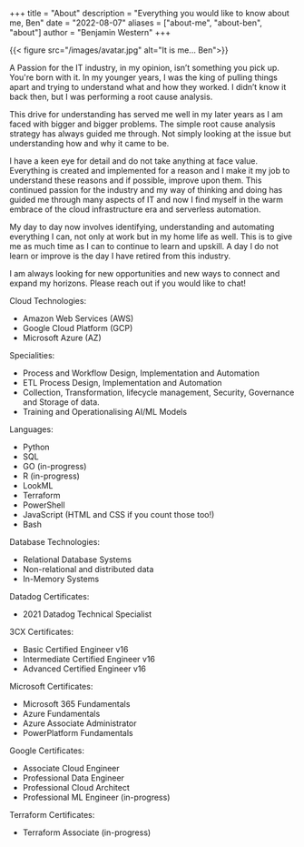 +++
title = "About"
description = "Everything you would like to know about me, Ben"
date = "2022-08-07"
aliases = ["about-me", "about-ben", "about"]
author = "Benjamin Western"
+++

{{< figure src="/images/avatar.jpg" alt="It is me... Ben">}}

A Passion for the IT industry, in my opinion, isn’t something you pick up. You're born with it. In my younger years, I was the king of pulling things apart and trying to understand what and how they worked. I didn’t know it back then, but I was performing a root cause analysis.

This drive for understanding has served me well in my later years as I am faced with bigger and bigger problems. The simple root cause analysis strategy has always guided me through. Not simply looking at the issue but understanding how and why it came to be.

I have a keen eye for detail and do not take anything at face value. Everything is created and implemented for a reason and I make it my job to understand these reasons and if possible, improve upon them. 
This continued passion for the industry and my way of thinking and doing has guided me through many aspects of IT and now I find myself in the warm embrace of the cloud infrastructure era and serverless automation. 

My day to day now involves identifying, understanding and automating everything I can, not only at work but in my home life as well. This is to give me as much time as I can to continue to learn and upskill.
A day I do not learn or improve is the day I have retired from this industry. 

I am always looking for new opportunities and new ways to connect and expand my horizons. Please reach out if you would like to chat!

Cloud Technologies: 
- Amazon Web Services (AWS)
- Google Cloud Platform (GCP)
- Microsoft Azure (AZ)

Specialities: 
- Process and Workflow Design, Implementation and Automation
- ETL Process Design, Implementation and Automation
- Collection, Transformation, lifecycle management, Security, Governance and Storage of data.
- Training and Operationalising AI/ML Models

Languages: 
- Python
- SQL
- GO (in-progress)
- R (in-progress)
- LookML
- Terraform
- PowerShell
- JavaScript (HTML and CSS if you count those too!)
- Bash

Database Technologies:
- Relational Database Systems
- Non-relational and distributed data
- In-Memory Systems

Datadog Certificates:
- 2021 Datadog Technical Specialist

3CX Certificates:
- Basic Certified Engineer v16
- Intermediate Certified Engineer v16
- Advanced Certified Engineer v16

Microsoft Certificates: 
- Microsoft 365 Fundamentals
- Azure Fundamentals
- Azure Associate Administrator
- PowerPlatform Fundamentals

Google Certificates: 
- Associate Cloud Engineer
- Professional Data Engineer
- Professional Cloud Architect
- Professional ML Engineer (in-progress)

Terraform Certificates:
- Terraform Associate (in-progress)
